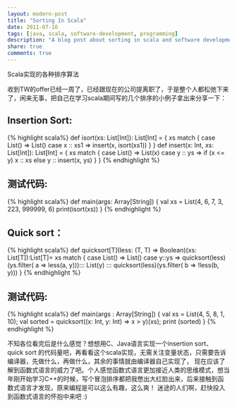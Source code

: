 ```yaml
---
layout: modern-post
title: "Sorting In Scala"
date: 2011-07-16
tags: [java, scala, software-development, programming]
description: "A blog post about sorting in scala and software development."
share: true
comments: true
---
```


Scala实现的各种排序算法

收到TW的offer已经一周了，已经跟现在的公司提离职了，于是整个人都松弛下来了，闲来无事，把自己在学习scala期间写的几个排序的小例子拿出来分享一下：

## Insertion Sort:
{% highlight scala%}
def isort(xs: List[Int]): List[Int] = {
  xs match {
    case List() =&gt; List()
    case x :: xs1 =&gt; insert(x, isort(xs1))
  }
}
def insert(x: Int, xs: List[Int]): List[Int] = {
  xs match {
    case List() => List(x)
    case y :: ys => if (x <= y) x :: xs else y :: insert(x, ys)
  }
}
{% endhighlight %}

## 测试代码:
{% highlight scala%}
def main(args: Array[String])
{
  val xs = List(4, 6, 7, 3, 223, 999999, 6)
  print(isort(xs))
}
{% endhighlight %}

## Quick sort：
{% highlight scala%}
def quicksort[T](less: (T, T) => Boolean)(xs: List[T]):List[T]= xs match
{
  case List() => List()
  case y::ys => 
    quicksort(less)(ys.filter( a => less(a, y)))::: List(y) ::: quicksort(less)(ys.filter( b => !less(b, y)))
}
{% endhighlight %}
## 测试代码:
{% highlight scala%}
def main(args : Array[String])
{
  val xs = List(4, 5, 8, 1, 10);
  val sorted = quicksort((x: Int, y: Int) => x > y)(xs);
  print (sorted)
}
{% endhighlight %}

不知各位看完后是什么感觉？想想用C、Java语言实现一个insertion sort、 quick sort 的代码量吧，再看看这个scala实现，无需关注变量状态，只需要告诉编译器，先做什么，再做什么，其余的事情就由编译器自己实现了，
现在应该了解到函数式语言的威力了吧。个人感觉函数式语言更加接近人类的思维模式，想当年刚开始学习C++的时候，写个冒泡排序都把我憋出大红脸出来，后来接触到函数式语言才发现，原来编程是可以这么有趣，这么爽！
迷途的人们啊，赶快投入到函数式语言的怀抱中来吧 :)
